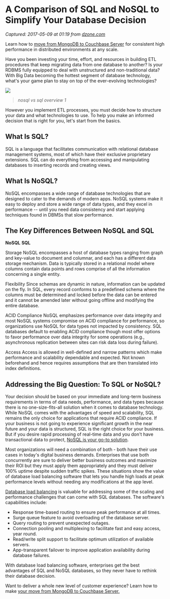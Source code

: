 # A Comparison of SQL and NoSQL to Simplify Your Database Decision

_Captured: 2017-05-09 at 01:19 from [dzone.com](https://dzone.com/articles/a-comparison-of-sql-and-nosql-to-simplify-your-dat?edition=298022&utm_source=Daily%20Digest&utm_medium=email&utm_campaign=dd%202017-05-08)_

Learn how to [move from MongoDB to Couchbase Server](https://dzone.com/go?i=206124&u=https%3A%2F%2Fservedby.flashtalking.com%2Fclick%2F8%2F76151%3B2454368%3B369307%3B211%3B0%2F%3Fft_width%3D1%26ft_height%3D1%26url%3D14283402) for consistent high performance in distributed environments at any scale.

Have you been investing your time, effort, and resources in building ETL procedures that keep migrating data from one database to another? Is your RDBMS fully equipped to deal with unstructured and non-traditional data? With Big Data becoming the hottest segment of database technology, what's your game plan to stay on top of the ever-evolving technologies?

![](https://blog.couchbase.com/wp-content/uploads/2017/04/nosql-vs-sql-overview-1.png)

> _nosql vs sql overview 1_

However you implement ETL processes, you must decide how to structure your data and what technologies to use. To help you make an informed decision that is right for you, let's start from the basics.

## **What Is SQL?**

SQL is a language that facilitates communication with relational database management systems, most of which have their exclusive proprietary extensions. SQL can do everything from accessing and manipulating databases to inserting records and creating views.

## **What Is NoSQL?**

NoSQL encompasses a wide range of database technologies that are designed to cater to the demands of modern apps. NoSQL systems make it easy to deploy and store a wide range of data types, and they excel in performance -- until you need data consistency and start applying techniques found in DBMSs that slow performance.

## **The Key Differences Between NoSQL and SQL**

**NoSQL**
**SQL**

Storage
NoSQL encompasses a host of database types ranging from graph and key-value to document and columnar, and each has a different data storage mechanism.
Data is typically stored in a relational model where columns contain data points and rows comprise of all the information concerning a single entity.

Flexibility
Since schemas are dynamic in nature, information can be updated on the fly.
In SQL, every record conforms to a predefined schema where the columns must be determined and locked before the data can be entered and it cannot be amended later without going offline and modifying the entire database.

ACID Compliance
NoSQL emphasizes performance over data integrity and most NoSQL systems compromise on ACID compliance for performance, so organizations use NoSQL for data types not impacted by consistency.
SQL databases default to enabling ACID compliance though most offer options to favor performance over data integrity for some operations (e.g., asynchronous replication between sites can risk data loss during failure).

Access
Access is allowed in well-defined and narrow patterns which make performance and scalability dependable and expected.
Not known beforehand and hence requires assumptions that are then translated into index definitions.

## **Addressing the Big Question: To SQL or NoSQL?**

Your decision should be based on your immediate and long-term business requirements in terms of data needs, performance, and data types because there is no one-size-fits-all solution when it comes to database technology. While NoSQL comes with the advantages of speed and scalability, SQL remains the only choice for applications that require ACID compliance. If your business is not going to experience significant growth in the near future and your data is structured, SQL is the right choice for your business. But if you desire rapid processing of real-time data and you don't have transactional data to protect, [NoSQL is your go-to solution](https://www.couchbase.com/nosql-resources/why-nosql).

Most organizations will need a combination of both - both have their use cases in today's digital business demands. Enterprises that use both concurrently are sure to deliver better business outcomes and maximize their ROI but they must apply them appropriately and they must deliver 100% uptime despite sudden traffic spikes. These situations show the value of database load balancing software that lets you handle high loads at peak performance levels without needing any modifications at the app level.

[Database load balancing](http://www.scalearc.com/how-it-works/availability-features/dynamic-load-balancing) is valuable for addressing some of the scaling and performance challenges that can come with SQL databases. The software's capabilities include:

  * Response time-based routing to ensure peak performance at all times.
  * Surge queue feature to avoid overloading of the database server.
  * Query routing to prevent unexpected outages.
  * Connection pooling and multiplexing to facilitate fast and easy access, year round.
  * Read/write split support to facilitate optimum utilization of available servers.
  * App-transparent failover to improve application availability during database failures.

With database load balancing software, enterprises get the best advantages of SQL and NoSQL databases, so they never have to rethink their database decision.

Want to deliver a whole new level of customer experience? Learn how to make [your move from MongoDB to Couchbase Server](https://dzone.com/go?i=206125&u=https%3A%2F%2Fservedby.flashtalking.com%2Fclick%2F8%2F76151%3B2454369%3B369307%3B211%3B0%2F%3Fft_width%3D1%26ft_height%3D1%26url%3D14283403)[.](https://dzone.com/go?i=206125&u=https%3A%2F%2Fservedby.flashtalking.com%2Fclick%2F8%2F76151%3B2454369%3B369307%3B211%3B0%2F%3Fft_width%3D1%26ft_height%3D1%26url%3D14283403)
